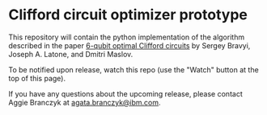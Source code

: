 # Clifford circuit optimizer prototype

This repository will contain the python implementation of the algorithm described in the paper [6-qubit optimal Clifford circuits](https://trebuchet.public.springernature.app/get_content/18c2b487-56e3-4d6a-bbdd-3d824de6b237) by Sergey Bravyi, Joseph A. Latone, and Dmitri Maslov. 

To be notified upon release, watch this repo (use the "Watch" button at the top of this page). 

If you have any questions about the upcoming release, please contact Aggie Branczyk at <agata.branczyk@ibm.com>.
